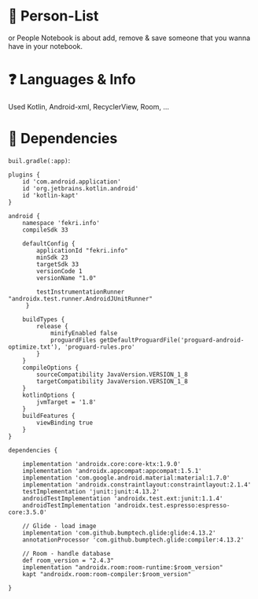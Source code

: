 # 📒 Person-List
or People Notebook is about add, remove & save someone that you wanna have in your notebook.

# ❓ Languages & Info
Used Kotlin, Android-xml, RecyclerView, Room, ...

# 📑 Dependencies
`buil.gradle(:app)`:

    plugins {
        id 'com.android.application'
        id 'org.jetbrains.kotlin.android'
        id 'kotlin-kapt'
    }

    android {
        namespace 'fekri.info'
        compileSdk 33

        defaultConfig {
            applicationId "fekri.info"
            minSdk 23
            targetSdk 33
            versionCode 1
            versionName "1.0"

            testInstrumentationRunner "androidx.test.runner.AndroidJUnitRunner"
         }

        buildTypes {
            release {
                minifyEnabled false
                proguardFiles getDefaultProguardFile('proguard-android-optimize.txt'), 'proguard-rules.pro'
            }
        }
        compileOptions {
            sourceCompatibility JavaVersion.VERSION_1_8
            targetCompatibility JavaVersion.VERSION_1_8
        }
        kotlinOptions {
            jvmTarget = '1.8'
        }
        buildFeatures {
            viewBinding true
        }
    }

    dependencies {

        implementation 'androidx.core:core-ktx:1.9.0'
        implementation 'androidx.appcompat:appcompat:1.5.1'
        implementation 'com.google.android.material:material:1.7.0'
        implementation 'androidx.constraintlayout:constraintlayout:2.1.4'
        testImplementation 'junit:junit:4.13.2'
        androidTestImplementation 'androidx.test.ext:junit:1.1.4'
        androidTestImplementation 'androidx.test.espresso:espresso-core:3.5.0'

        // Glide - load image
        implementation 'com.github.bumptech.glide:glide:4.13.2'
        annotationProcessor 'com.github.bumptech.glide:compiler:4.13.2'

        // Room - handle database
        def room_version = "2.4.3"
        implementation "androidx.room:room-runtime:$room_version"
        kapt "androidx.room:room-compiler:$room_version"

    }
